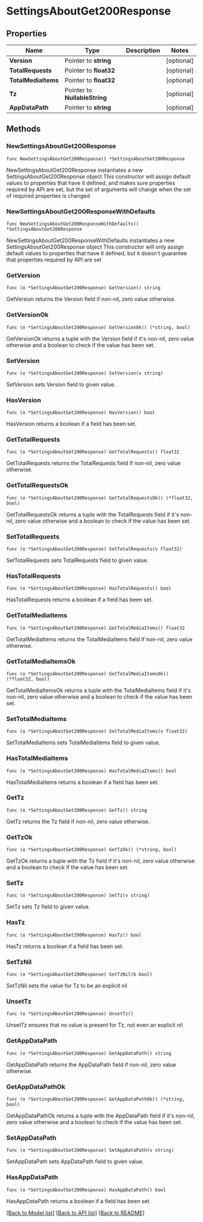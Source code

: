 # SettingsAboutGet200Response

## Properties

Name | Type | Description | Notes
------------ | ------------- | ------------- | -------------
**Version** | Pointer to **string** |  | [optional] 
**TotalRequests** | Pointer to **float32** |  | [optional] 
**TotalMediaItems** | Pointer to **float32** |  | [optional] 
**Tz** | Pointer to **NullableString** |  | [optional] 
**AppDataPath** | Pointer to **string** |  | [optional] 

## Methods

### NewSettingsAboutGet200Response

`func NewSettingsAboutGet200Response() *SettingsAboutGet200Response`

NewSettingsAboutGet200Response instantiates a new SettingsAboutGet200Response object
This constructor will assign default values to properties that have it defined,
and makes sure properties required by API are set, but the set of arguments
will change when the set of required properties is changed

### NewSettingsAboutGet200ResponseWithDefaults

`func NewSettingsAboutGet200ResponseWithDefaults() *SettingsAboutGet200Response`

NewSettingsAboutGet200ResponseWithDefaults instantiates a new SettingsAboutGet200Response object
This constructor will only assign default values to properties that have it defined,
but it doesn't guarantee that properties required by API are set

### GetVersion

`func (o *SettingsAboutGet200Response) GetVersion() string`

GetVersion returns the Version field if non-nil, zero value otherwise.

### GetVersionOk

`func (o *SettingsAboutGet200Response) GetVersionOk() (*string, bool)`

GetVersionOk returns a tuple with the Version field if it's non-nil, zero value otherwise
and a boolean to check if the value has been set.

### SetVersion

`func (o *SettingsAboutGet200Response) SetVersion(v string)`

SetVersion sets Version field to given value.

### HasVersion

`func (o *SettingsAboutGet200Response) HasVersion() bool`

HasVersion returns a boolean if a field has been set.

### GetTotalRequests

`func (o *SettingsAboutGet200Response) GetTotalRequests() float32`

GetTotalRequests returns the TotalRequests field if non-nil, zero value otherwise.

### GetTotalRequestsOk

`func (o *SettingsAboutGet200Response) GetTotalRequestsOk() (*float32, bool)`

GetTotalRequestsOk returns a tuple with the TotalRequests field if it's non-nil, zero value otherwise
and a boolean to check if the value has been set.

### SetTotalRequests

`func (o *SettingsAboutGet200Response) SetTotalRequests(v float32)`

SetTotalRequests sets TotalRequests field to given value.

### HasTotalRequests

`func (o *SettingsAboutGet200Response) HasTotalRequests() bool`

HasTotalRequests returns a boolean if a field has been set.

### GetTotalMediaItems

`func (o *SettingsAboutGet200Response) GetTotalMediaItems() float32`

GetTotalMediaItems returns the TotalMediaItems field if non-nil, zero value otherwise.

### GetTotalMediaItemsOk

`func (o *SettingsAboutGet200Response) GetTotalMediaItemsOk() (*float32, bool)`

GetTotalMediaItemsOk returns a tuple with the TotalMediaItems field if it's non-nil, zero value otherwise
and a boolean to check if the value has been set.

### SetTotalMediaItems

`func (o *SettingsAboutGet200Response) SetTotalMediaItems(v float32)`

SetTotalMediaItems sets TotalMediaItems field to given value.

### HasTotalMediaItems

`func (o *SettingsAboutGet200Response) HasTotalMediaItems() bool`

HasTotalMediaItems returns a boolean if a field has been set.

### GetTz

`func (o *SettingsAboutGet200Response) GetTz() string`

GetTz returns the Tz field if non-nil, zero value otherwise.

### GetTzOk

`func (o *SettingsAboutGet200Response) GetTzOk() (*string, bool)`

GetTzOk returns a tuple with the Tz field if it's non-nil, zero value otherwise
and a boolean to check if the value has been set.

### SetTz

`func (o *SettingsAboutGet200Response) SetTz(v string)`

SetTz sets Tz field to given value.

### HasTz

`func (o *SettingsAboutGet200Response) HasTz() bool`

HasTz returns a boolean if a field has been set.

### SetTzNil

`func (o *SettingsAboutGet200Response) SetTzNil(b bool)`

 SetTzNil sets the value for Tz to be an explicit nil

### UnsetTz
`func (o *SettingsAboutGet200Response) UnsetTz()`

UnsetTz ensures that no value is present for Tz, not even an explicit nil
### GetAppDataPath

`func (o *SettingsAboutGet200Response) GetAppDataPath() string`

GetAppDataPath returns the AppDataPath field if non-nil, zero value otherwise.

### GetAppDataPathOk

`func (o *SettingsAboutGet200Response) GetAppDataPathOk() (*string, bool)`

GetAppDataPathOk returns a tuple with the AppDataPath field if it's non-nil, zero value otherwise
and a boolean to check if the value has been set.

### SetAppDataPath

`func (o *SettingsAboutGet200Response) SetAppDataPath(v string)`

SetAppDataPath sets AppDataPath field to given value.

### HasAppDataPath

`func (o *SettingsAboutGet200Response) HasAppDataPath() bool`

HasAppDataPath returns a boolean if a field has been set.


[[Back to Model list]](../README.md#documentation-for-models) [[Back to API list]](../README.md#documentation-for-api-endpoints) [[Back to README]](../README.md)


